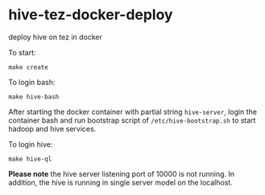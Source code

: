 # hive-tez-docker-deploy
deploy hive on tez in docker

To start:

	make create

To login bash:

	make hive-bash

After starting the docker container with partial string `hive-server`, login the container bash and run bootstrap script of `/etc/hive-bootstrap.sh` to start hadoop and hive services.


To login hive:

	make hive-ql

**Please note** the hive server listening port of 10000 is not running. In addition, the hive is running in single server model on the localhost.  
